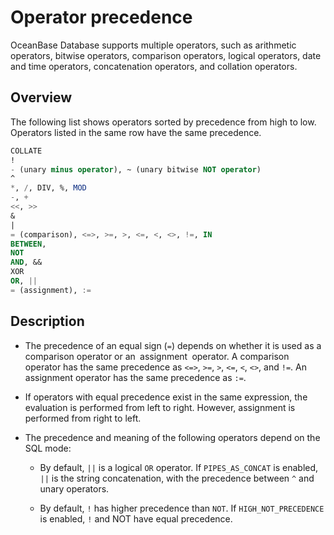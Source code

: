 # Operator precedence

OceanBase Database supports multiple operators, such as arithmetic operators, bitwise operators, comparison operators, logical operators, date and time operators, concatenation operators, and collation operators.

## Overview

The following list shows operators sorted by precedence from high to low. Operators listed in the same row have the same precedence.

```sql
COLLATE
!
- (unary minus operator), ~ (unary bitwise NOT operator)
^
*, /, DIV, %, MOD
-, +
<<, >>
&
|
= (comparison), <=>, >=, >, <=, <, <>, !=, IN
BETWEEN,
NOT
AND, &&
XOR
OR, ||
= (assignment), :=
```

## Description

* The precedence of an equal sign (`=`) depends on whether it is used as a comparison operator or an` `assignment` `operator. A comparison operator has the same precedence as `<=>`, `>=`, `>`, `<=`, `<`, `<>`, and `!=`. An assignment operator has the same precedence as `:=`.

* If operators with equal precedence exist in the same expression, the evaluation is performed from left to right. However, assignment is performed from right to left.

* The precedence and meaning of the following operators depend on the SQL mode:

   * By default, `||` is a logical `OR` operator. If `PIPES_AS_CONCAT` is enabled, `||` is the string concatenation, with the precedence between `^` and unary operators.

   * By default, `!`  has higher precedence than `NOT`. If `HIGH_NOT_PRECEDENCE` is enabled, `!`  and NOT have equal precedence.
